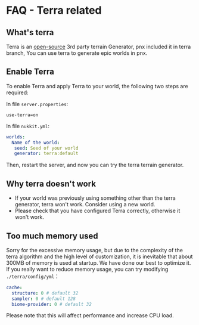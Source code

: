 # FAQ - Terra related  

## What's terra  

Terra is an [open-source](https://github.com/PolyhedralDev/Terra) 3rd party terrain Generator, pnx included it in terra branch,
You can use terra to generate epic worlds in pnx.

## Enable Terra  

To enable Terra and apply Terra to your world, the following two steps are required:  

In file `server.properties`:
```properties
use-terra=on
```

In file `nukkit.yml`:  
```yaml
worlds:
  Name of the world:
   seed: Seed of your world
   generator: terra:default
```

Then, restart the server, and now you can try the terra terrain generator.

## Why terra doesn't work

- If your world was previously using something other than the terra generator, terra won't work. Consider using a new world.  
- Please check that you have configured Terra correctly, otherwise it won't work.
## Too much memory used  

Sorry for the excessive memory usage, but due to the complexity of the terra algorithm and the high level of customization, it is inevitable that about 300MB of memory is used at startup. We have done our best to optimize it.  
If you really want to reduce memory usage, you can try modifying `./terra/config/yml`：
```yaml
cache:
  structure: 0 # default 32
  sampler: 0 # default 128
  biome-provider: 0 # default 32
```
Please note that this will affect performance and increase CPU load.  